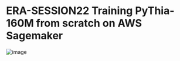 # ERA-SESSION22 Training PyThia-160M from scratch on AWS Sagemaker


![image](https://github.com/RaviNaik/ERA-SESSION22/assets/23289802/b549772f-847e-4f12-a6f6-6661abd36fc8)
